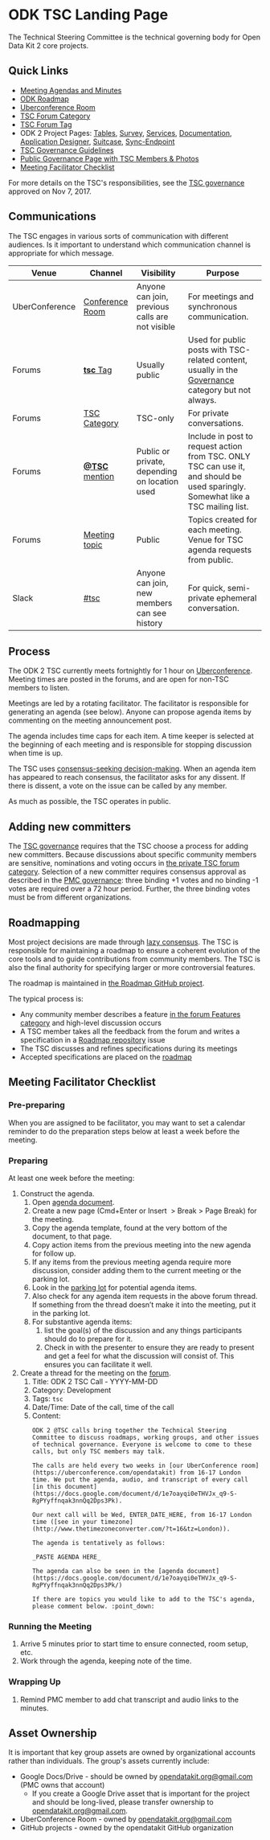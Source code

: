 # ODK TSC Landing Page

The Technical Steering Committee is the technical governing body for Open Data Kit 2 core projects.

## Quick Links

- [Meeting Agendas and Minutes](https://docs.google.com/document/d/1e7oayqi0eTHVJx_q9-S-RgPYyffnqak3nnQq2Dps3Pk/edit)
- [ODK Roadmap](https://github.com/opendatakit/roadmap/projects/2)
- [Uberconference Room](https://www.uberconference.com/opendatakit)
- [TSC Forum Category](https://forum.opendatakit.org/c/governance/tsc)
- [TSC Forum Tag](https://forum.opendatakit.org/tags/tsc)
- ODK 2 Project Pages: [Tables](https://github.com/opendatakit/tables), [Survey](https://github.com/opendatakit/survey), [Services](https://github.com/opendatakit/services), [Documentation](https://github.com/opendatakit/docs), [Application Designer](https://github.com/opendatakit/app-designer), [Suitcase](https://github.com/opendatakit/suitcase), [Sync-Endpoint](https://github.com/opendatakit/sync-endpoint)
- [TSC Governance Guidelines](https://github.com/opendatakit/governance/blob/master/TECHNICAL-STEERING-COMMITTEE.md)
- [Public Governance Page with TSC Members & Photos](https://opendatakit.org/community/governance/)
- [Meeting Facilitator Checklist](#meeting-facilitator-checklist)

For more details on the TSC's responsibilities, see the [TSC governance](https://github.com/opendatakit/governance/blob/master/TECHNICAL-STEERING-COMMITTEE.md) approved on Nov 7, 2017.

## Communications
The TSC engages in various sorts of communication with different audiences. Is it important to understand which communication channel is appropriate for which message.

| Venue | Channel | Visibility | Purpose |
|---|---|---|---|
| UberConference | [Conference Room](https://www.uberconference.com/opendatakit) | Anyone can join, previous calls are not visible | For meetings and synchronous communication. |
| Forums | [**tsc** Tag](https://forum.opendatakit.org/tags/tsc) | Usually public | Used for public posts with TSC-related content, usually in the [Governance](https://forum.opendatakit.org/c/governance) category but not always. |
| Forums | [TSC Category](https://forum.opendatakit.org/c/governance/tsc) | TSC-only | For private conversations. |
| Forums | [**@TSC** mention](https://forum.opendatakit.org/search?q=%40TSC%20) | Public or private, depending on location used | Include in post to request action from TSC. ONLY TSC can use it, and should be used sparingly. Somewhat like a TSC mailing list. |
| Forums | [Meeting topic](https://forum.opendatakit.org/search?q=ODK%201%20TSC%20Call) | Public | Topics created for each meeting. Venue for TSC agenda requests from public. |
| Slack | [#tsc](https://opendatakit.slack.com/channels/tsc) | Anyone can join, new members can see history | For quick, semi-private ephemeral conversation. |

## Process
The ODK 2 TSC currently meets fortnightly for 1 hour on [Uberconference](https://www.uberconference.com/opendatakit). Meeting times are posted in the forums, and are open for non-TSC members to listen.

Meetings are led by a rotating facilitator. The facilitator is responsible for generating an agenda (see below). Anyone can propose agenda items by commenting on the meeting announcement post.

The agenda includes time caps for each item. A time keeper is selected at the beginning of each meeting and is responsible for stopping discussion when time is up.

The TSC uses [consensus-seeking decision-making](https://en.wikipedia.org/wiki/Consensus-seeking_decision-making). When an agenda item has appeared to reach consensus, the facilitator asks for any dissent. If there is dissent, a vote on the issue can be called by any member.

As much as possible, the TSC operates in public.

## Adding new committers
The [TSC governance](https://github.com/opendatakit/governance/blob/master/TECHNICAL-STEERING-COMMITTEE.md) requires that the TSC choose a process for adding new committers. Because discussions about specific community members are sensitive, nominations and voting occurs in [the private TSC forum category](https://forum.opendatakit.org/c/governance/tsc). Selection of a new committer requires consensus approval as described in the [PMC governance](https://github.com/opendatakit/governance/blob/master/GOVERNANCE.md#types-of-approval): three binding +1 votes and no binding -1 votes are required over a 72 hour period. Further, the three binding votes must be from different organizations.

## Roadmapping
Most project decisions are made through [lazy consensus](https://github.com/opendatakit/governance/blob/master/GOVERNANCE.md#lazy-consensus). The TSC is responsible for maintaining a roadmap to ensure a coherent evolution of the core tools and to guide contributions from community members. The TSC is also the final authority for specifying larger or more controversial features.

The roadmap is maintained in [the Roadmap GitHub project](https://github.com/opendatakit/roadmap/projects/2).

The typical process is:
- Any community member describes a feature [in the forum Features category](https://forum.opendatakit.org/c/features) and high-level discussion occurs
- A TSC member takes all the feedback from the forum and writes a specification in a [Roadmap repository](https://github.com/opendatakit/roadmap/projects/2) issue
- The TSC discusses and refines specifications during its meetings
- Accepted specifications are placed on the [roadmap](https://github.com/opendatakit/roadmap/projects/2)

## Meeting Facilitator Checklist

### Pre-preparing

When you are assigned to be facilitator, you may want to set a calendar reminder to do the preparation steps below at least a week before the meeting.

### Preparing

At least one week before the meeting:

1. Construct the agenda.
    1. Open [agenda document](https://docs.google.com/document/d/1e7oayqi0eTHVJx_q9-S-RgPYyffnqak3nnQq2Dps3Pk/edit).
    2. Create a new page (Cmd+Enter or Insert  &gt; Break &gt; Page Break) for the meeting.
    3. Copy the agenda template, found at the very bottom of the document, to that page.
    4. Copy action items from the previous meeting into the new agenda for follow up.
    5. If any items from the previous meeting agenda require more discussion, consider adding them to the current meeting or the parking lot.
    6. Look in the [parking lot](#) for potential agenda items.
    7. Also check for any agenda item requests in the above forum thread. If something from the thread doesn’t make it into the meeting, put it in the parking lot.
    8. For substantive agenda items:
        1. list the goal(s) of the discussion and any things participants should do to prepare for it.
        2. Check in with the presenter to ensure they are ready to present and get a feel for what the discussion will consist of. This ensures you can facilitate it well.
2. Create a thread for the meeting on the [forum](https://forum.opendatakit.org/).
    1. Title: ODK 2 TSC Call - YYYY-MM-DD
    2. Category: Development
    3. Tags: `tsc`
    4. Date/Time: Date of the call, time of the call
    5. Content:
        ```
        ODK 2 @TSC calls bring together the Technical Steering Committee to discuss roadmaps, working groups, and other issues of technical governance. Everyone is welcome to come to these calls, but only TSC members may talk.

        The calls are held every two weeks in [our UberConference room](https://uberconference.com/opendatakit) from 16-17 London time. We put the agenda, audio, and transcript of every call [in this document](https://docs.google.com/document/d/1e7oayqi0eTHVJx_q9-S-RgPYyffnqak3nnQq2Dps3Pk).

        Our next call will be Wed, ENTER_DATE_HERE, from 16-17 London time ([see in your timezone](http://www.thetimezoneconverter.com/?t=16&tz=London)).

        The agenda is tentatively as follows:

        _PASTE AGENDA HERE_

        The agenda can also be seen in the [agenda document](https://docs.google.com/document/d/1e7oayqi0eTHVJx_q9-S-RgPYyffnqak3nnQq2Dps3Pk/)

        If there are topics you would like to add to the TSC's agenda, please comment below. :point_down:
        ```

### Running the Meeting

1. Arrive 5 minutes prior to start time to ensure connected, room setup, etc.
2. Work through the agenda, keeping note of the time.

### Wrapping Up

1. Remind PMC member to add chat transcript and audio links to the minutes.

## Asset Ownership
It is important that key group assets are owned by organizational accounts rather than individuals. The group's assets currently include:

* Google Docs/Drive - should be owned by opendatakit.org@gmail.com (PMC owns that account)
    * If you create a Google Drive asset that is important for the project and should be long-lived, please transfer ownership to opendatakit.org@gmail.com.
* UberConference Room - owned by opendatakit.org@gmail.com
* GitHub projects - owned by the opendatakit GitHub organization
